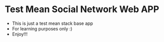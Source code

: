 # Test Mean Social Network Web APP
* This is just a test mean stack base app
* For learning purposes only :)
* Enjoy!!!
